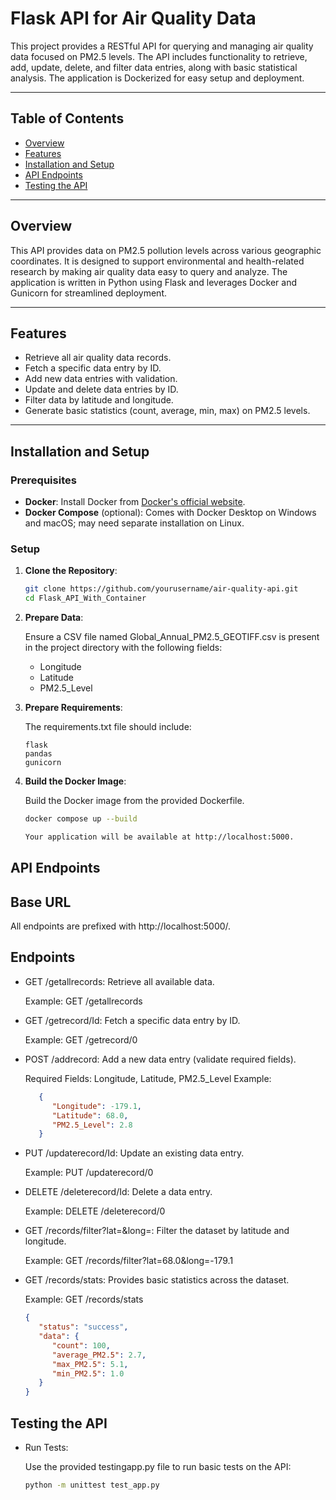# Flask API for Air Quality Data

This project provides a RESTful API for querying and managing air quality data focused on PM2.5 levels. The API includes functionality to retrieve, add, update, delete, and filter data entries, along with basic statistical analysis. The application is Dockerized for easy setup and deployment.

---

## Table of Contents
- [Overview](#overview)
- [Features](#features)
- [Installation and Setup](#installation-and-setup)
- [API Endpoints](#api-endpoints)
- [Testing the API](#testing-the-api)

---

## Overview

This API provides data on PM2.5 pollution levels across various geographic coordinates. It is designed to support environmental and health-related research by making air quality data easy to query and analyze. The application is written in Python using Flask and leverages Docker and Gunicorn for streamlined deployment.

---

## Features

- Retrieve all air quality data records.
- Fetch a specific data entry by ID.
- Add new data entries with validation.
- Update and delete data entries by ID.
- Filter data by latitude and longitude.
- Generate basic statistics (count, average, min, max) on PM2.5 levels.

---

## Installation and Setup

### Prerequisites
- **Docker**: Install Docker from [Docker's official website](https://www.docker.com/products/docker-desktop).
- **Docker Compose** (optional): Comes with Docker Desktop on Windows and macOS; may need separate installation on Linux.

### Setup

1. **Clone the Repository**:
   ```bash
   git clone https://github.com/yourusername/air-quality-api.git
   cd Flask_API_With_Container

2. **Prepare Data**:

   Ensure a CSV file named Global_Annual_PM2.5_GEOTIFF.csv is present in the project directory with the following fields:

   - Longitude
   - Latitude
   - PM2.5_Level

3. **Prepare Requirements**:

   The requirements.txt file should include:

   ```plaintext
   flask
   pandas
   gunicorn

4. **Build the Docker Image**:

   Build the Docker image from the provided Dockerfile.

   ```bash
   docker compose up --build

   Your application will be available at http://localhost:5000.


## API Endpoints

   ## Base URL
   
   All endpoints are prefixed with http://localhost:5000/.

   ## Endpoints

   - GET /getallrecords: Retrieve all available data.

      Example: GET /getallrecords

   - GET /getrecord/Id: Fetch a specific data entry by ID.

      Example: GET /getrecord/0

   - POST /addrecord: Add a new data entry (validate required fields).

      Required Fields: Longitude, Latitude, PM2.5_Level
      Example:
      ```json
         {
            "Longitude": -179.1,
            "Latitude": 68.0,
            "PM2.5_Level": 2.8
         }

   - PUT /updaterecord/Id: Update an existing data entry.

      Example: PUT /updaterecord/0

   - DELETE /deleterecord/Id: Delete a data entry.

      Example: DELETE /deleterecord/0

   - GET /records/filter?lat=&long=: Filter the dataset by latitude and longitude.

      Example: GET /records/filter?lat=68.0&long=-179.1

   - GET /records/stats: Provides basic statistics across the dataset.

      Example: GET /records/stats
      ```json
      {
         "status": "success",
         "data": {
            "count": 100,
            "average_PM2.5": 2.7,
            "max_PM2.5": 5.1,
            "min_PM2.5": 1.0
         }
      }

## Testing the API
 
 - Run Tests:

   Use the provided testingapp.py file to run basic tests on the API:

   ```bash
   python -m unittest test_app.py

